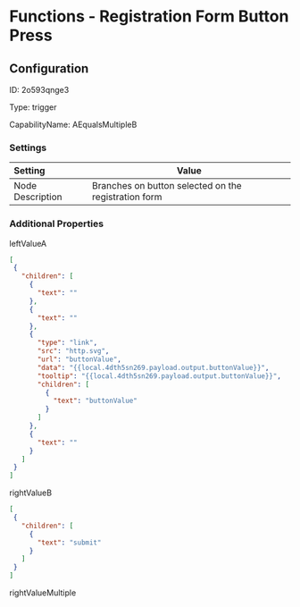 # Functions - Registration Form Button Press
## Configuration
ID:  2o593qnge3

Type: trigger 

CapabilityName: AEqualsMultipleB

### Settings
| Setting | Value  |
| :------------------------ | ---------------------------------------- |
| Node Description | Branches on button selected on the registration form | }
 




### Additional Properties
leftValueA
 ```json 
[
  {
    "children": [
      {
        "text": ""
      },
      {
        "text": ""
      },
      {
        "type": "link",
        "src": "http.svg",
        "url": "buttonValue",
        "data": "{{local.4dth5sn269.payload.output.buttonValue}}",
        "tooltip": "{{local.4dth5sn269.payload.output.buttonValue}}",
        "children": [
          {
            "text": "buttonValue"
          }
        ]
      },
      {
        "text": ""
      }
    ]
  }
]
```


rightValueB
 ```json 
[
  {
    "children": [
      {
        "text": "submit"
      }
    ]
  }
]
```


rightValueMultiple
 ```json 

```



